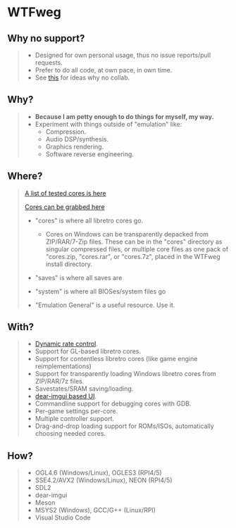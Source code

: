 # WTFweg

## Why no support?

> * Designed for own personal usage, thus no issue reports/pull requests.
> * Prefer to do all code, at own pace, in own time.
> * See [this](https://aarongiles.com/dreamm/docs/v30/#faq-opensource) for ideas why no collab.

## Why?

> * **Because I am petty enough to do things for myself, my way.**
> * Experiment with things outside of "emulation" like:
>   - Compression.
>   - Audio DSP/synthesis.
>   - Graphics rendering.
>   - Software reverse engineering.

## Where?

> [A list of tested cores is here](https://raw.githubusercontent.com/mudl0rd/WTFweg/master/cores.txt)
>
> [Cores can be grabbed here](http://buildbot.libretro.com/nightly/windows/x86_64/latest/)
> * "cores" is where all libretro cores go. 
>    * Cores on Windows can be transparently depacked from ZIP/RAR/7-Zip files. These can be in  the  "cores" directory as singular compressed files, or multiple core files as one pack of "cores.zip, "cores.rar", or "cores.7z", placed in the WTFweg install directory.
> * "saves" is where all saves are
> * "system" is where all BIOSes/system files go
> 
> * "Emulation General" is a useful resource. Use it.

## With?

> * [Dynamic rate control](https://docs.libretro.com/development/cores/dynamic-rate-control/).
> * Support for GL-based libretro cores.
> * Support for contentless libretro cores (like game engine reimplementations)
> * Support for transparently loading Windows libretro cores from ZIP/RAR/7z files.
> * Savestates/SRAM saving/loading.
> * [dear-imgui based UI](https://github.com/ocornut/imgui).
> * Commandline support for debugging cores with GDB.
> * Per-game settings per-core.
> * Multiple controller support.
> * Drag-and-drop loading support for ROMs/ISOs, automatically choosing needed cores.

## How?

> * OGL4.6 (Windows/Linux), OGLES3 (RPI4/5)
> * SSE4.2/AVX2 (Windows/Linux), NEON (RPI4/5)
> * SDL2
> * dear-imgui
> * Meson
> * MSYS2 (Windows), GCC/G++ (Linux/RPI)
> * Visual Studio Code
